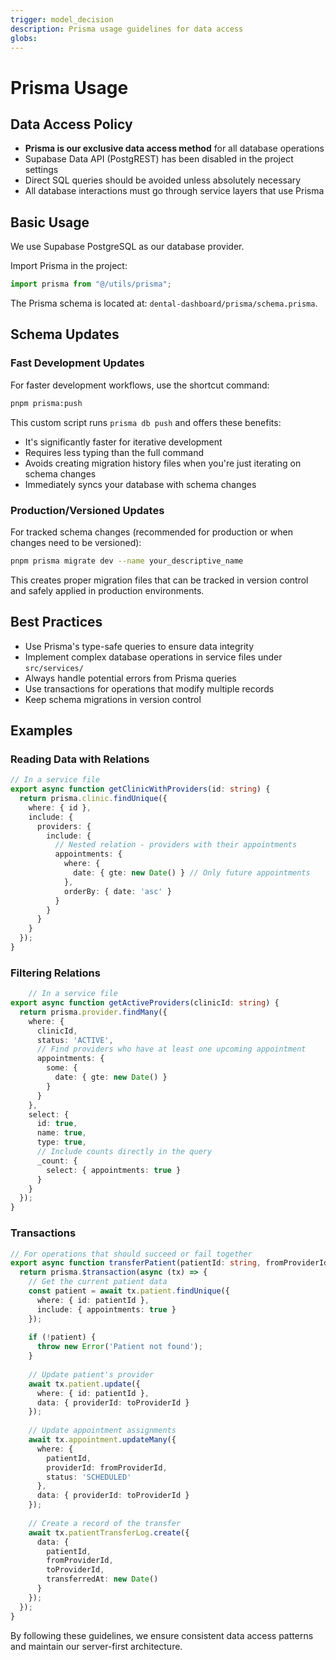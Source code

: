 ```yaml
---
trigger: model_decision
description: Prisma usage guidelines for data access
globs: 
---
```

# Prisma Usage

## Data Access Policy

- **Prisma is our exclusive data access method** for all database operations
- Supabase Data API (PostgREST) has been disabled in the project settings
- Direct SQL queries should be avoided unless absolutely necessary
- All database interactions must go through service layers that use Prisma

## Basic Usage

We use Supabase PostgreSQL as our database provider.

Import Prisma in the project:

```typescript
import prisma from "@/utils/prisma";
```

The Prisma schema is located at: `dental-dashboard/prisma/schema.prisma`.

## Schema Updates

### Fast Development Updates

For faster development workflows, use the shortcut command:

```bash
pnpm prisma:push
```

This custom script runs `prisma db push` and offers these benefits:
- It's significantly faster for iterative development
- Requires less typing than the full command
- Avoids creating migration history files when you're just iterating on schema changes
- Immediately syncs your database with schema changes

### Production/Versioned Updates

For tracked schema changes (recommended for production or when changes need to be versioned):

```bash
pnpm prisma migrate dev --name your_descriptive_name
```

This creates proper migration files that can be tracked in version control and safely applied in production environments.

## Best Practices

- Use Prisma's type-safe queries to ensure data integrity
- Implement complex database operations in service files under `src/services/`
- Always handle potential errors from Prisma queries
- Use transactions for operations that modify multiple records
- Keep schema migrations in version control

## Examples

### Reading Data with Relations

```typescript
// In a service file
export async function getClinicWithProviders(id: string) {
  return prisma.clinic.findUnique({
    where: { id },
    include: {
      providers: {
        include: {
          // Nested relation - providers with their appointments
          appointments: {
            where: {
              date: { gte: new Date() } // Only future appointments
            },
            orderBy: { date: 'asc' }
          }
        }
      }
    }
  });
}
```

### Filtering Relations
```typescript
    // In a service file
export async function getActiveProviders(clinicId: string) {
  return prisma.provider.findMany({
    where: {
      clinicId,
      status: 'ACTIVE',
      // Find providers who have at least one upcoming appointment
      appointments: {
        some: {
          date: { gte: new Date() }
        }
      }
    },
    select: {
      id: true,
      name: true,
      type: true,
      // Include counts directly in the query
      _count: {
        select: { appointments: true }
      }
    }
  });
}
```

### Transactions
```typescript
// For operations that should succeed or fail together
export async function transferPatient(patientId: string, fromProviderId: string, toProviderId: string) {
  return prisma.$transaction(async (tx) => {
    // Get the current patient data
    const patient = await tx.patient.findUnique({
      where: { id: patientId },
      include: { appointments: true }
    });
    
    if (!patient) {
      throw new Error('Patient not found');
    }
    
    // Update patient's provider
    await tx.patient.update({
      where: { id: patientId },
      data: { providerId: toProviderId }
    });
    
    // Update appointment assignments
    await tx.appointment.updateMany({
      where: { 
        patientId,
        providerId: fromProviderId,
        status: 'SCHEDULED'
      },
      data: { providerId: toProviderId }
    });
    
    // Create a record of the transfer
    await tx.patientTransferLog.create({
      data: {
        patientId,
        fromProviderId,
        toProviderId,
        transferredAt: new Date()
      }
    });
  });
}
```

By following these guidelines, we ensure consistent data access patterns and maintain our server-first architecture.